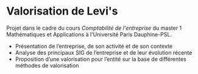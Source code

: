 # Valorisation de **Levi's**
Projet dans le cadre du cours *Comptabilité de l'entreprise* du master 1 Mathématiques et Applications à l'Université Paris Dauphine-PSL. 

 * Présentation de l’entreprise, de son activité et de son contexte
 *	Analyse des principaux SIG de l’entreprise et de leur évolution récente
 * Proposition d’une valorisation pour l’entité sur la base de différentes méthodes de valorisation
